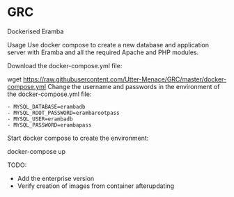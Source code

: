 # GRC
Dockerised Eramba

Usage
Use docker compose to create a new database and application server with Eramba and all the required Apache and PHP modules.

Download the docker-compose.yml file:

wget https://raw.githubusercontent.com/Utter-Menace/GRC/master/docker-compose.yml
Change the username and passwords in the environment of the docker-compose.yml file:

    - MYSQL_DATABASE=erambadb
    - MYSQL_ROOT_PASSWORD=erambarootpass
    - MYSQL_USER=erambadb
    - MYSQL_PASSWORD=erambapass

Start docker compose to create the environment:

docker-compose up

TODO: 
+ Add the enterprise version
+ Verify creation of images from container afterupdating
